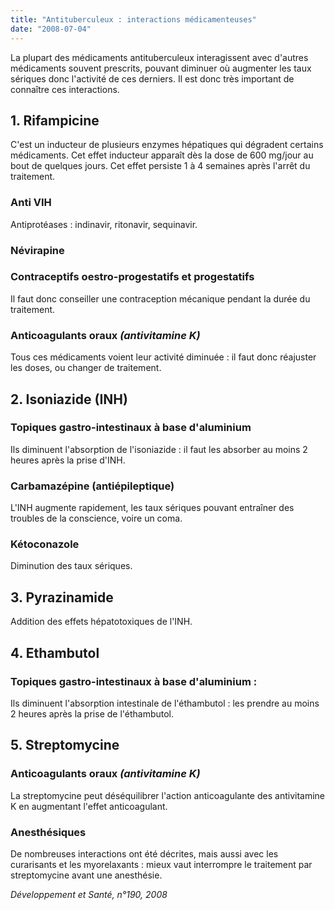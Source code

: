 ```yaml
---
title: "Antituberculeux : interactions médicamenteuses"
date: "2008-07-04"
---
```


La plupart des médicaments antituberculeux interagissent avec d'autres médicaments sou­vent prescrits, pouvant diminuer où augmenter les taux sériques donc l'activité de ces der­niers. Il est donc très important de connaître ces interactions.
## 1. Rifampicine

C'est un inducteur de plusieurs enzymes hépa­tiques qui dégradent certains médicaments. Cet effet inducteur apparaît dès la dose de 600 mg/jour au bout de quelques jours. Cet effet persiste 1 à 4 semaines après l'arrêt du traitement.

### Anti VIH

Antiprotéases : indinavir, ritonavir, sequinavir.

### Névirapine

### Contraceptifs oestro-progestatifs et progestatifs

Il faut donc conseiller une contraception mécanique pendant la durée du traitement.

### Anticoagulants oraux _(antivitamine K)_

Tous ces médicaments voient leur activité diminuée : il faut donc réajuster les doses, ou changer de traitement.

## 2. Isoniazide (INH)

### Topiques gastro-intestinaux à base d'aluminium

Ils diminuent l'absorption de l'isoniazide : il faut les absorber au moins 2 heures après la prise d'INH.

### Carbamazépine (antiépileptique)

L'INH augmente rapidement, les taux sériques pouvant entraîner des troubles de la conscience, voire un coma.

### Kétoconazole

Diminution des taux sériques.

## 3. Pyrazinamide

Addition des effets hépatotoxiques de l'INH.

## 4. Ethambutol

### Topiques gastro-intestinaux à base d'aluminium :

Ils diminuent l'absorption intestinale de l'éthambutol : les prendre au moins 2 heures après la prise de l'éthambutol.

## 5. Streptomycine

### Anticoagulants oraux _(antivitamine K)_

La streptomycine peut déséquilibrer l'action anticoagulante des antivitamine K en aug­mentant l'effet anticoagulant.

### Anesthésiques

De nombreuses interactions ont été décrites, mais aussi avec les curarisants et les myore­laxants : mieux vaut interrompre le traitement par streptomycine avant une anesthésie.

_Développement et Santé, n°190, 2008_